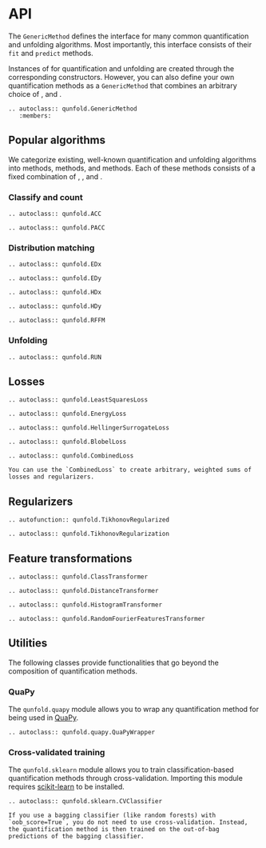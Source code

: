 # API

The `GenericMethod` defines the interface for many common quantification and unfolding algorithms. Most importantly, this interface consists of their `fit` and `predict` methods.

Instances of [](#popular-algorithms) for quantification and unfolding are created through the corresponding constructors. However, you can also define your own quantification methods as a `GenericMethod` that combines an arbitrary choice of [](#losses), [](#regularizers) and [](#feature-transformations).

```{eval-rst}
.. autoclass:: qunfold.GenericMethod
   :members:
```


## Popular algorithms

We categorize existing, well-known quantification and unfolding algorithms into [](#classify-and-count) methods, [](#distribution-matching) methods, and [](#unfolding) methods. Each of these methods consists of a fixed combination of [](#losses), [](#regularizers), and [](#feature-transformations).


### Classify and count

```{eval-rst}
.. autoclass:: qunfold.ACC

.. autoclass:: qunfold.PACC
```


### Distribution matching

```{eval-rst}
.. autoclass:: qunfold.EDx

.. autoclass:: qunfold.EDy

.. autoclass:: qunfold.HDx

.. autoclass:: qunfold.HDy

.. autoclass:: qunfold.RFFM
```


### Unfolding

```{eval-rst}
.. autoclass:: qunfold.RUN
```


## Losses

```{eval-rst}
.. autoclass:: qunfold.LeastSquaresLoss

.. autoclass:: qunfold.EnergyLoss

.. autoclass:: qunfold.HellingerSurrogateLoss

.. autoclass:: qunfold.BlobelLoss

.. autoclass:: qunfold.CombinedLoss
```

```{hint}
You can use the `CombinedLoss` to create arbitrary, weighted sums of losses and regularizers.
```


## Regularizers

```{eval-rst}
.. autofunction:: qunfold.TikhonovRegularized

.. autoclass:: qunfold.TikhonovRegularization
```


## Feature transformations

```{eval-rst}
.. autoclass:: qunfold.ClassTransformer

.. autoclass:: qunfold.DistanceTransformer

.. autoclass:: qunfold.HistogramTransformer

.. autoclass:: qunfold.RandomFourierFeaturesTransformer
```


## Utilities

The following classes provide functionalities that go beyond the composition of quantification methods.

### QuaPy

The `qunfold.quapy` module allows you to wrap any quantification method for being used in [QuaPy](https://github.com/HLT-ISTI/QuaPy).

```{eval-rst}
.. autoclass:: qunfold.quapy.QuaPyWrapper
```

### Cross-validated training

The `qunfold.sklearn` module allows you to train classification-based quantification methods through cross-validation. Importing this module requires [scikit-learn](https://scikit-learn.org/stable/) to be installed.

```{eval-rst}
.. autoclass:: qunfold.sklearn.CVClassifier
```

```{hint}
If you use a bagging classifier (like random forests) with `oob_score=True`, you do not need to use cross-validation. Instead, the quantification method is then trained on the out-of-bag predictions of the bagging classifier.
```
